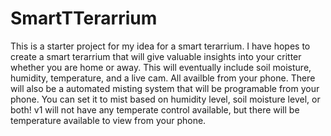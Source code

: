 # SmartTTerarrium
This is a starter project for my idea for a smart terarrium.
I have hopes to create a smart terarrium that will give valuable insights into your critter whether you are home or away.
This will eventually include soil moisture, humidity, temperature, and a live cam. All availble from your phone.
There will also be a automated misting system that will be programable from your phone. You can set it to mist based on humidity level, soil moisture level, or both!
v1 will not have any temperate control available, but there will be temperature available to view from your phone.